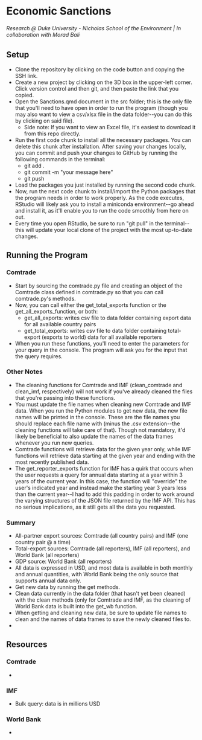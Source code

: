 # Economic Sanctions
###### Research @ Duke University - Nicholas School of the Environment | In collaboration with Morad Bali

## Setup
* Clone the repository by clicking on the code button and copying the SSH link.
* Create a new project by clicking on the 3D box in the upper-left corner. Click version control and then git, and then paste the link that you copied.
* Open the Sanctions.qmd document in the src folder; this is the only file that you'll need to have open in order to run the program (though you may also want to view a csv/xlsx file in the data folder--you can do this by clicking on said file).
  * Side note: If you want to view an Excel file, it's easiest to download it from this repo directly.
* Run the first code chunk to install all the necessary packages. You can delete this chunk after installation. After saving your changes locally, you can commit and push your changes to GitHub by running the following commands in the terminal:
  * git add .
  * git commit -m "your message here"
  * git push
* Load the packages you just installed by running the second code chunk.
* Now, run the next code chunk to install/import the Python packages that the program needs in order to work properly. As the code executes, RStudio will likely ask you to install a miniconda environment--go ahead and install it, as it'll enable you to run the code smoothly from here on out. 
* Every time you open RStudio, be sure to run "git pull" in the terminal--this will update your local clone of the project with the most up-to-date changes.

## Running the Program
### Comtrade
* Start by sourcing the comtrade.py file and creating an object of the Comtrade class defined in comtrade.py so that you can call comtrade.py's methods.
* Now, you can call either the get_total_exports function or the get_all_exports_function, or both:
  * get_all_exports: writes csv file to data folder containing export data for all available country pairs
  * get_total_exports: writes csv file to data folder containing total-export (exports to world) data for all available reporters
* When you run these functions, you'll need to enter the parameters for your query in the console. The program will ask you for the input that the query requires.
### Other Notes
* The cleaning functions for Comtrade and IMF (clean_comtrade and clean_imf, respectively) will not work if you've already cleaned the files that you're passing into these functions.
* You must update the file names when cleaning new Comtrade and IMF data. When you run the Python modules to get new data, the new file names will be printed in the console. These are the file names you should replace each file name with (minus the .csv extension--the cleaning functions will take care of that). Though not mandatory, it'd likely be beneficial to also update the names of the data frames whenever you run new queries.
* Comtrade functions will retrieve data for the given year only, while IMF functions will retrieve data starting at the given year and ending with the most recently published data.
* The get_reporter_exports function for IMF has a quirk that occurs when the user requests a query for annual data starting at a year within 3 years of the current year. In this case, the function will "override" the user's indicated year and instead make the starting year 3 years less than the current year--I had to add this padding in order to work around the varying structures of the JSON file returned by the IMF API. This has no serious implications, as it still gets all the data you requested.
### Summary
* All-partner export sources: Comtrade (all country pairs) and IMF (one country pair @ a time)
* Total-export sources: Comtrade (all reporters), IMF (all reporters), and World Bank (all reporters)
* GDP source: World Bank (all reporters)
* All data is expressed in USD, and most data is available in both monthly and annual quantities, with World Bank being the only source that supports annual data only.
* Get new data by running the get methods.
* Clean data currently in the data folder (that hasn't yet been cleaned) with the clean methods (only for Comtrade and IMF, as the cleaning of World Bank data is built into the get_wb function.
* When getting and cleaning new data, be sure to update file names to clean and the names of data frames to save the newly cleaned files to.
* 

## Resources
### Comtrade
*
### IMF
* Bulk query: data is in millions USD
### World Bank
*

